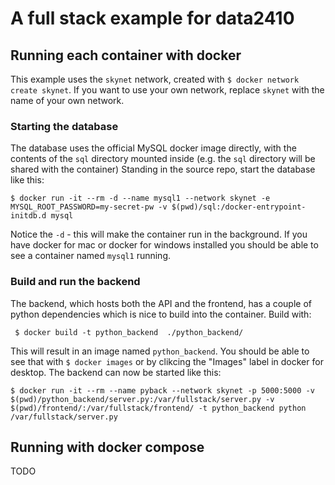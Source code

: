# A full stack example for data2410

## Running each container with docker
This example uses the `skynet` network, created with `$ docker network create skynet`. If you want to use your own network, replace `skynet` with the name of your own network.

### Starting the database
The database uses the official MySQL docker image directly, with the contents of the `sql` directory mounted inside (e.g. the `sql` directory will be shared with the container)
Standing in the source repo, start the database like this:
```
$ docker run -it --rm -d --name mysql1 --network skynet -e MYSQL_ROOT_PASSWORD=my-secret-pw -v $(pwd)/sql:/docker-entrypoint-initdb.d mysql
```
Notice the `-d` - this will make the container run in the background. If you have docker for mac or docker for windows installed you should be able to see a container named `mysql1` running.

### Build and run the backend
The backend, which hosts both the API and the frontend, has a couple of python dependencies which is nice to build into the container. Build with:
```
 $ docker build -t python_backend  ./python_backend/
```
This will result in an image named `python_backend`. You should be able to see that with `$ docker images` or by clikcing the "Images" label in docker for desktop.
The backend can now be started like this:
```
$ docker run -it --rm --name pyback --network skynet -p 5000:5000 -v $(pwd)/python_backend/server.py:/var/fullstack/server.py -v $(pwd)/frontend/:/var/fullstack/frontend/ -t python_backend python /var/fullstack/server.py
```

## Running with docker compose
TODO
